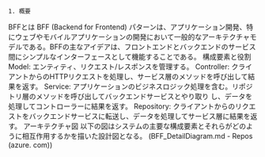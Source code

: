     1. 概要
 BFFとは
BFF (Backend for Frontend) パターンは、アプリケーション開発、特にウェブやモバイルアプリケーションの開発において一般的なアーキテクチャモデルである。BFFの主なアイデアは、フロントエンドとバックエンドのサービス間にシンプルなインターフェースとして機能することである。
 構成要素と役割
 Model: エンティティ、リクエスト/レスポンスを管理する。
 Controller: クライアントからのHTTPリクエストを処理し、サービス層のメソッドを呼び出して結果を返す。
  Service: アプリケーションのビジネスロジック処理を含む。リポジトリ層のメソッドを呼び出してバックエンドサービスとやり取り
し、データを処理してコントローラーに結果を返す。
 Repository: クライアントからのリクエストをバックエンドサービスに転送し、データを処理してサービス層に結果を返す。  アーキテクチャ図
以下の図はシステムの主要な構成要素とそれらがどのように相互作用するかを描いた設計図となる。 (BFF_DetailDiagram.md - Repos (azure. com))
